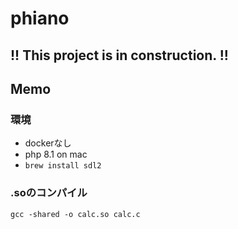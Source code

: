# phiano

## !! This project is in construction. !!

## Memo

### 環境

- dockerなし
- php 8.1 on mac
- `brew install sdl2`

### .soのコンパイル

```shell
gcc -shared -o calc.so calc.c
```
